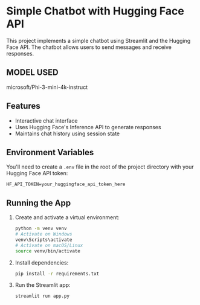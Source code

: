 # Simple Chatbot with Hugging Face API

This project implements a simple chatbot using Streamlit and the Hugging Face API. The chatbot allows users to send messages and receive responses.

## MODEL USED

microsoft/Phi-3-mini-4k-instruct

## Features

- Interactive chat interface
- Uses Hugging Face's Inference API to generate responses
- Maintains chat history using session state


## Environment Variables

You'll need to create a `.env` file in the root of the project directory with your Hugging Face API token:

```
HF_API_TOKEN=your_huggingface_api_token_here
```

## Running the App

1. Create and activate a virtual environment:
   ```bash
   python -m venv venv
   # Activate on Windows
   venv\Scripts\activate
   # Activate on macOS/Linux
   source venv/bin/activate
   ```

2. Install dependencies:
   ```bash
   pip install -r requirements.txt
   ```

3. Run the Streamlit app:
   ```bash
   streamlit run app.py
   ```





